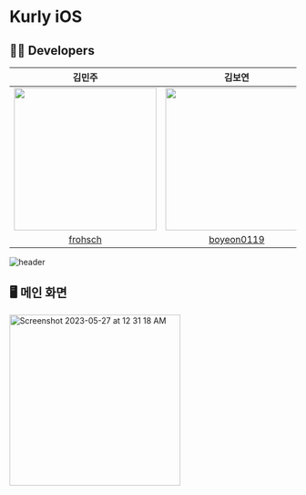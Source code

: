 # Kurly iOS

## 🧑‍💻 Developers

| 김민주 | 김보연 | 박준혁 | 강민수 |
| :---: | :---: | :---: | :---: |
| <img src = "https://github.com/DO-SOPT-CDS-APP-7/Kurly-iOS/assets/89457040/24ca3917-30cf-47e7-8b45-f2a20d8ecba9" width ="250"> | <img src = "https://github.com/DO-SOPT-CDS-APP-7/Kurly-iOS/assets/89457040/80a5999c-9ec9-4a4a-897f-255f3b5a6b0b" width ="250"> |  <img src = "https://github.com/DO-SOPT-CDS-APP-7/Kurly-iOS/assets/89457040/b0d0b12c-5e13-44cd-89a6-488d90059f7c" width ="250">  |  <img src = "https://github.com/DO-SOPT-CDS-APP-7/Kurly-iOS/assets/89457040/cd0e07e4-29d3-4d5d-b6ec-aae92a75ee5e" width ="250">  |
| [frohsch](https://github.com/frohsch) | [boyeon0119](https://github.com/boyeon0119) | [Genesis2010](https://github.com/Genesis2010) | [alstn38](https://github.com/alstn38) |



![header](https://github.com/DO-SOPT-CDS-APP-7/Kurly-iOS/assets/89457040/ae1efa26-40e3-4d6f-9da3-1b1c03b7c0cd)


## 🖥️ 메인 화면
<img width="300" alt="Screenshot 2023-05-27 at 12 31 18 AM" src="https://github.com/DO-SOPT-CDS-APP-7/Kurly-iOS/assets/89457040/719bf7f0-8d30-4f4e-bfe2-8478837bb0bb">
